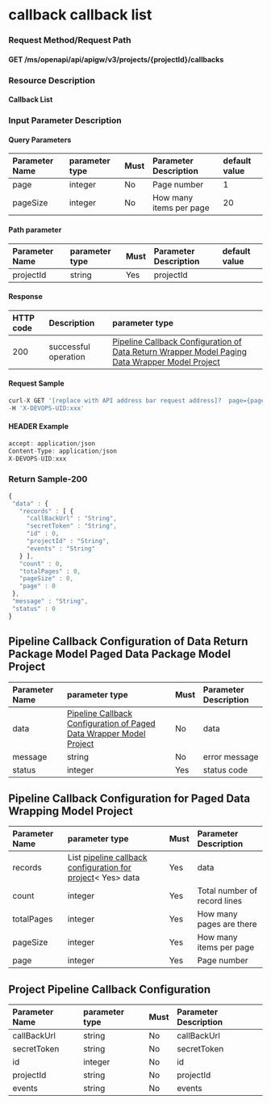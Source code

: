  # callback callback list 

 ### Request Method/Request Path 

 #### GET  /ms/openapi/api/apigw/v3/projects/{projectId}/callbacks 

 ### Resource Description 

 #### Callback List 

 ### Input Parameter Description 

 #### Query Parameters 

 | Parameter Name| parameter type| Must| Parameter Description| default value| 
 | :--- | :--- | :--- | :--- | :--- | 
 | page| integer| No| Page number| 1| 
 | pageSize| integer| No| How many items per page| 20| 

 #### Path parameter 

 | Parameter Name| parameter type| Must| Parameter Description| default value| 
 | :--- | :--- | :--- | :--- | :--- | 
 | projectId| string| Yes| projectId|| 

 #### Response 

 | HTTP code| Description| parameter type| 
 | :--- | :--- | :--- | 
 | 200| successful operation| [Pipeline Callback Configuration of Data Return Wrapper Model Paging Data Wrapper Model Project](callback-list.md)| 

 #### Request Sample 

 ```javascript 
 curl-X GET '[replace with API address bar request address]?  page={page}&amp;pageSize={pageSize}' \ 
 -H 'X-DEVOPS-UID:xxx' 
 ``` 

 #### HEADER Example 

 ```javascript 
 accept: application/json 
 Content-Type: application/json 
 X-DEVOPS-UID:xxx 
 ``` 

 ### Return Sample-200 

 ```javascript 
 { 
  "data" : { 
    "records" : [ { 
      "callBackUrl" : "String", 
      "secretToken" : "String", 
      "id" : 0, 
      "projectId" : "String", 
      "events" : "String" 
    } ], 
    "count" : 0, 
    "totalPages" : 0, 
    "pageSize" : 0, 
    "page" : 0 
  }, 
  "message" : "String", 
  "status" : 0 
 } 
 ``` 

 ## Pipeline Callback Configuration of Data Return Package Model Paged Data Package Model Project 

 | Parameter Name| parameter type| Must| Parameter Description| 
 | :--- | :--- | :--- | :--- | 
 | data| [Pipeline Callback Configuration of Paged Data Wrapper Model Project](callback-list.md)| No| data| 
 | message| string| No| error message| 
 | status| integer| Yes| status code| 

 ## Pipeline Callback Configuration for Paged Data Wrapping Model Project 

 | Parameter Name| parameter type| Must| Parameter Description| 
 | :--- | :--- | :--- | :--- | 
 | records| List [pipeline callback configuration for project](callback-list.md)&lt; Yes&gt; data| Yes | data | 
 | count| integer| Yes| Total number of record lines| 
 | totalPages| integer| Yes| How many pages are there| 
 | pageSize| integer| Yes| How many items per page| 
 | page| integer| Yes| Page number| 

 ## Project Pipeline Callback Configuration 

 | Parameter Name| parameter type| Must| Parameter Description| 
 | :--- | :--- | :--- | :--- | 
 | callBackUrl| string| No| callBackUrl| 
 | secretToken| string| No| secretToken| 
 | id| integer| No| id| 
 | projectId| string| No| projectId| 
 | events| string| No| events| 